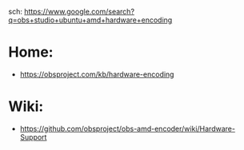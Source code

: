 sch: https://www.google.com/search?q=obs+studio+ubuntu+amd+hardware+encoding

# Home:
- https://obsproject.com/kb/hardware-encoding

# Wiki:
- https://github.com/obsproject/obs-amd-encoder/wiki/Hardware-Support
